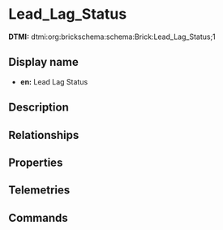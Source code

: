 # Lead_Lag_Status
**DTMI:** dtmi:org:brickschema:schema:Brick:Lead_Lag_Status;1
## Display name
- **en:** Lead Lag Status
## Description
## Relationships
## Properties
## Telemetries
## Commands
